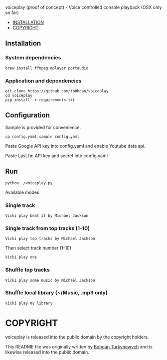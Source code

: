 voiceplay (proof of concept) - Voice controlled console playback (OSX only so far)

- [INSTALLATION](#installation)
- [COPYRIGHT](#copyright)

## Installation

### System dependencies

```
brew install ffmpeg mplayer portaudio
```

### Application and dependencies

```
git clone https://github.com/tb0hdan/voiceplay
cd voiceplay
pip install -r requirements.txt
```

## Configuration

Sample is provided for convenience.

```
cp config.yaml.sample config.yaml
```

Paste Google API key into config.yaml and enable Youtube data api.

Paste Last.fm API key and secret into config.yaml


## Run

```
python ./voiceplay.py
```

Available modes

### Single track

```
Vicki play beat it by Michael Jackson
```

### Single track from top tracks (1-10)

```
Vicki play top tracks by Michael Jackson
```

Then select track number (1-10)

```
Vicki play one
```

### Shuffle top tracks

```
Vicki play some music by Michael Jackson
```

### Shuffle local library (~/Music, .mp3 only)

```
Vicki play my library
```




# COPYRIGHT

voiceplay is released into the public domain by the copyright holders.

This README file was originally written by [Bohdan Turkynewych](https://github.com/tb0hdan) and is likewise released into the public domain.
